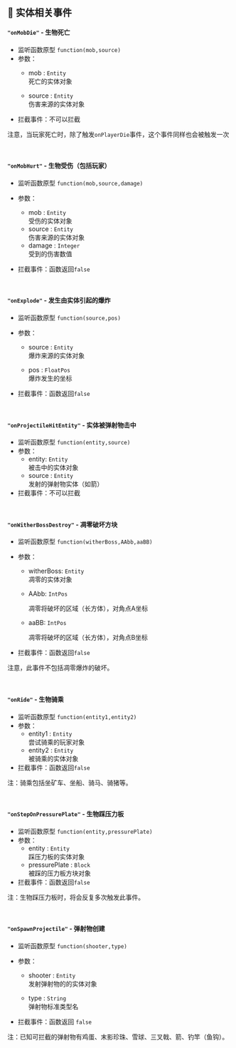 ## 🎈 实体相关事件

#### `"onMobDie"` - 生物死亡

- 监听函数原型
  `function(mob,source)`
- 参数：
  - mob : `Entity`  
    死亡的实体对象

  - source : `Entity`  
    伤害来源的实体对象
- 拦截事件：不可以拦截

注意，当玩家死亡时，除了触发`onPlayerDie`事件，这个事件同样也会被触发一次

<br>

#### `"onMobHurt"` - 生物受伤（包括玩家）

- 监听函数原型
  `function(mob,source,damage)`
- 参数：
  - mob : `Entity`  
    受伤的实体对象
  - source : `Entity`  
    伤害来源的实体对象
  - damage : `Integer`  
    受到的伤害数值

- 拦截事件：函数返回`false`

<br>

#### `"onExplode"` - 发生由实体引起的爆炸

- 监听函数原型
  `function(source,pos)`
- 参数：
  - source : `Entity`  
    爆炸来源的实体对象

  - pos : `FloatPos`  
    爆炸发生的坐标

- 拦截事件：函数返回`false`

<br>

#### `"onProjectileHitEntity"` - 实体被弹射物击中

- 监听函数原型
  `function(entity,source)`
- 参数：
  - entity: `Entity`  
    被击中的实体对象
  - source : `Entity`  
    发射的弹射物实体（如箭）
- 拦截事件：不可以拦截

<br>

#### `"onWitherBossDestroy"` - 凋零破坏方块

- 监听函数原型
  `function(witherBoss,AAbb,aaBB)`
- 参数：
  - witherBoss: `Entity`  
    凋零的实体对象

  - AAbb: `IntPos`
  
    凋零将破坏的区域（长方体），对角点A坐标
  
  - aaBB: `IntPos`
  
    凋零将破坏的区域（长方体），对角点B坐标
  
- 拦截事件：函数返回`false`

注意，此事件不包括凋零爆炸的破坏。

<br>

#### `"onRide"` - 生物骑乘

- 监听函数原型
  `function(entity1,entity2)`
- 参数：
  - entity1 : `Entity`  
    尝试骑乘的玩家对象
  - entity2 : `Entity`  
    被骑乘的实体对象
- 拦截事件：函数返回`false`

注：骑乘包括坐矿车、坐船、骑马、骑猪等。

<br>

#### `"onStepOnPressurePlate"` - 生物踩压力板

- 监听函数原型
  `function(entity,pressurePlate)`
- 参数：
  - entity : `Entity`  
    踩压力板的实体对象
  - pressurePlate : `Block`  
    被踩的压力板方块对象
- 拦截事件：函数返回`false`

注：生物踩压力板时，将会反复多次触发此事件。

<br>

#### `"onSpawnProjectile"` - 弹射物创建

- 监听函数原型
  `function(shooter,type)`
- 参数：

  - shooter : `Entity`  
    发射弹射物的的实体对象

  - type : `String`  
    弹射物标准类型名

- 拦截事件：函数返回 `false`

注：已知可拦截的弹射物有鸡蛋、末影珍珠、雪球、三叉戟、箭、钓竿（鱼钩）。

<br>
